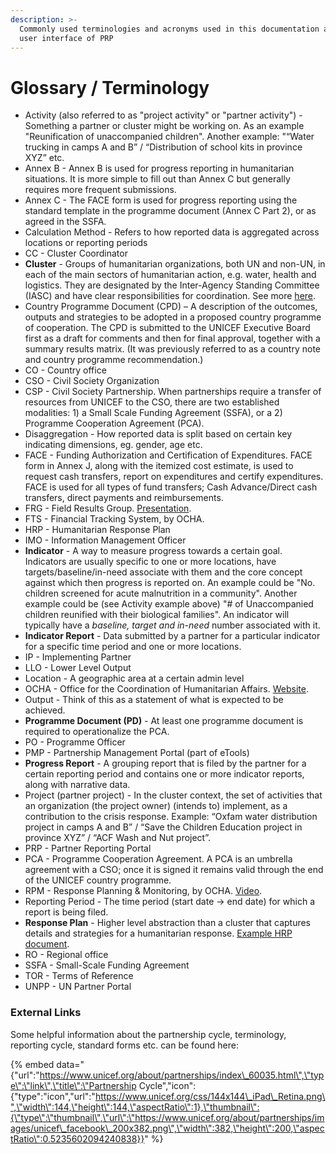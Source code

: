 ```yaml
---
description: >-
  Commonly used terminologies and acronyms used in this documentation and the
  user interface of PRP
---
```


# Glossary / Terminology

* Activity \(also referred to as "project activity" or "partner activity"\) - Something a partner or cluster might be working on. As an example "Reunification of unaccompanied children". Another example: "“Water trucking in camps A and B” / “Distribution of school kits in province XYZ” etc.
* Annex B -  Annex B is used for progress reporting in humanitarian situations. It is more simple to fill out than Annex C but generally requires more frequent submissions. 
* Annex C - The FACE form is used for progress reporting using the standard template in the programme document \(Annex C Part 2\), or as agreed in the SSFA.
* Calculation Method - Refers to how reported data is aggregated across locations or reporting periods
* CC - Cluster Coordinator
* **Cluster** - Groups of humanitarian organizations, both UN and non-UN, in each of the main sectors of humanitarian action, e.g. water, health and logistics. They are designated by the Inter-Agency Standing Committee \(IASC\) and have clear responsibilities for coordination. See more [here](https://www.humanitarianresponse.info/en/about-clusters/what-is-the-cluster-approach).
* Country Programme Document \(CPD\) – A description of the outcomes, outputs and strategies to be adopted in a proposed country programme of cooperation. The CPD is submitted to the UNICEF Executive Board first as a draft for comments and then for final approval, together with a summary results matrix. \(It was previously referred to as a country note and country programme recommendation.\)
* CO - Country office
* CSO - Civil Society Organization
* CSP - Civil Society Partnership. When partnerships require a transfer of resources from UNICEF to the CSO, there are two established modalities: 1\) a Small Scale Funding Agreement \(SSFA\), or a 2\) Programme Cooperation Agreement \(PCA\).
* Disaggregation - How reported data is split based on certain key indicating dimensions, eg. gender, age etc.
* FACE -  Funding Authorization and Certification of Expenditures. FACE form in Annex J, along with the itemized cost estimate, is used to request cash transfers, report on expenditures and certify expenditures. FACE is used for all types of fund transfers; Cash Advance/Direct cash transfers, direct payments and reimbursements.
* FRG - Field Results Group. [Presentation](https://www.unicef.org/publicpartnerships/files/UNICEF_Results_Based_Management.pdf).
* FTS - Financial Tracking System, by OCHA.
* HRP - Humanitarian Response Plan
* IMO - Information Management Officer
* **Indicator** - A way to measure progress towards a certain goal. Indicators are usually specific to one or more locations, have targets/baseline/in-need associate with them and the core concept against which then progress is reported on. An example could be "No. children screened for acute malnutrition in a community". Another example could be \(see Activity example above\) "\# of Unaccompanied children reunified with their biological families". An indicator will typically have a _baseline, target and in-need_ number associated with it.
* **Indicator Report** - Data submitted by a partner for a particular indicator for a specific time period and one or more locations.
* IP - Implementing Partner
* LLO - Lower Level Output
* Location - A geographic area at a certain admin level
* OCHA - Office for the Coordination of Humanitarian Affairs. [Website](https://www.unocha.org/).
* Output - Think of this as a statement of what is expected to be achieved.
* **Programme Document \(PD\)** - At least one programme document is required to operationalize the PCA.
* PO - Programme Officer
* PMP - Partnership Management Portal \(part of eTools\)
* **Progress Report** - A grouping report that is filed by the partner for a certain reporting period and contains one or more indicator reports, along with narrative data.
* Project \(partner project\) - In the cluster context, the set of activities that an organization \(the project owner\) \(intends to\) implement, as a contribution to the crisis response. Example: “Oxfam water distribution project in camps A and B” / “Save the Children Education project in province XYZ” / “ACF Wash and Nut project”.
* PRP - Partner Reporting Portal
* PCA - Programme Cooperation Agreement. A PCA is an umbrella agreement with a CSO; once it is signed it remains valid through the end of the UNICEF country programme.
* RPM - Response Planning & Monitoring, by OCHA. [Video](https://www.youtube.com/watch?v=SCwvJ8f_VUQ).
* Reporting Period - The time period \(start date -&gt; end date\) for which a report is being filed.
* **Response Plan** - Higher level abstraction than a cluster that captures details and strategies for a humanitarian response. [Example HRP document](https://www.humanitarianresponse.info/system/files/documents/files/2017_hrp_bangladesh_041017_3.pdf).
* RO - Regional office
* SSFA - Small-Scale Funding Agreement
* TOR - Terms of Reference
* UNPP - UN Partner Portal



### External Links

Some helpful information about the partnership cycle, terminology, reporting cycle, standard forms etc. can be found here:

{% embed data="{\"url\":\"https://www.unicef.org/about/partnerships/index\_60035.html\",\"type\":\"link\",\"title\":\"Partnership Cycle\",\"icon\":{\"type\":\"icon\",\"url\":\"https://www.unicef.org/css/144x144\_iPad\_Retina.png\",\"width\":144,\"height\":144,\"aspectRatio\":1},\"thumbnail\":{\"type\":\"thumbnail\",\"url\":\"https://www.unicef.org/about/partnerships/images/unicef\_facebook\_200x382.png\",\"width\":382,\"height\":200,\"aspectRatio\":0.5235602094240838}}" %}




